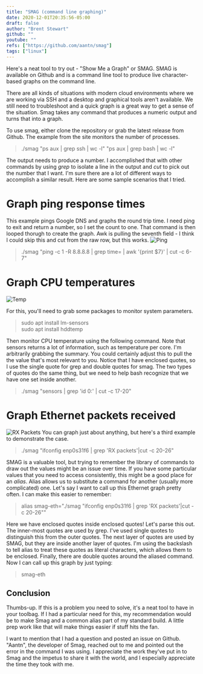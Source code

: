 ```yaml
---
title: "SMAG (command line graphing)"
date: 2020-12-01T20:35:56-05:00
draft: false
author: "Brent Stewart"
github: ""
youtube: ""
refs: ["https://github.com/aantn/smag"]
tags: ["linux"]
---
```

Here's a neat tool to try out - "Show Me a Graph" or SMAG.  SMAG is available on Github and is a command line tool to produce live character-based graphs on the command line.

There are all kinds of situations with modern cloud environments where we are working via SSH and a desktop and graphical tools aren't available.  We still need to troubleshoot and a quick graph is a great way to get a sense of the situation.  Smag takes any command that produces a numeric output and turns that into a graph.

To use smag, either clone the repository or grab the latest release from Github.  The example from the site monitors the number of processes.
> ./smag "ps aux | grep ssh | wc -l" "ps aux | grep bash | wc -l"

The output needs to produce a number.  I accomplished that with other commands by using _grep_ to isolate a line in the output and _cut_ to pick out the number that I want.  I'm sure there are a lot of different ways to accomplish a similar result. Here are some sample scenarios that I tried.

# Graph ping response times
This example pings Google DNS and graphs the round trip time.  I need ping to exit and return a number, so I set the count to one.  That command is then looped thorugh to create the graph.  Awk is pulling the seventh field - I think I could skip this and cut from the raw row, but this works.
![Ping](/smag-ping.png#floatcenter)
> ./smag "ping -c 1 -R 8.8.8.8 | grep time= | awk '{print \$7}' | cut -c 6-7"

# Graph CPU temperatures
![Temp](/smag-sensor.png#floatright)

For this, you'll need to grab some packages to monitor system parameters.  
> sudo apt install lm-sensors  
sudo apt install hddtemp  

Then monitor CPU temperature using the following command.  Note that sensors returns a lot of information, such as temperature per core.  I'm arbitrarily grabbing the summary.  You could certainly adjust this to pull the the value that's most relevant to you.  Notice that I have enclosed quotes, so I use the single quote for grep and double quotes for smag.  The two types of quotes do the same thing, but we need to help bash recognize that we have one set inside another.
> ./smag "sensors | grep 'id 0:' | cut -c 17-20"  

# Graph Ethernet packets received
![RX Packets](/smag-eth.png#floatright)
You can graph just about anything, but here's a third example to demonstrate the case.
>./smag "ifconfig enp0s31f6 | grep 'RX packets'|cut -c 20-26"

SMAG is a valuable tool, but trying to remember the library of commands to draw out the values might be an issue over time.  If you have some particular values that you need to access consistently, this might be a good place for an _alias_.  Alias allows us to substitute a command for another (usually more complicated) one.  Let's say I want to call up this Ethernet graph pretty often.  I can make this easier to remember:
> alias smag-eth="./smag \"ifconfig enp0s31f6 | grep 'RX packets'|cut -c 20-26\""
  

Here we have enclosed quotes inside enclosed quotes!  Let's parse this out.  The inner-most quotes are used by grep.  I've used single quotes to distinguish this from the outer quotes.  The next layer of quotes are used by SMAG, but they are inside another layer of quotes.  I'm using the backslash to tell alias to treat these quotes as literal characters, which allows them to be enclosed.  Finally, there are double quotes around the aliased command.  Now I can call up this graph by just typing:
> smag-eth

## Conclusion

Thumbs-up.  If this is a problem you need to solve, it's a neat tool to have in your toolbag.  If I had a particular need for this, my recommendation would be to make Smag and a common alias part of my standard build.  A little prep work like that will make things easier if stuff hits the fan.

I want to mention that I had a question and posted an issue on Github.  "Aantn", the developer of Smag, reached out to me and pointed out the error in the command I was using.  I appreciate the work they've put in to Smag and the impetus to share it with the world, and I especially appreciate the time they took with me. 